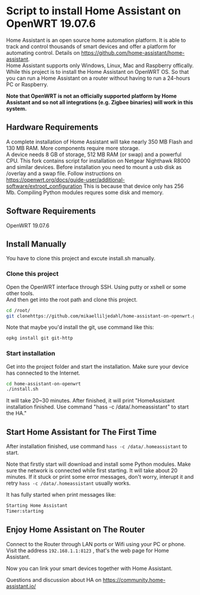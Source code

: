 # Script to install Home Assistant on OpenWRT 19.07.6
Home Assistant is an open source home automation platform. It is able to track and control thousands of smart devices and offer a platform for automating control. Details on https://github.com/home-assistant/home-assistant.  
Home Assistant supports only Windows, Linux, Mac and Raspberry offically. While this project is to install the Home Assistant on OpenWRT OS. So that you can run a Home Assistant on a router without having to run a 24-hours PC or Raspberry.   

**Note that OpenWRT is not an officially supported platform by Home Assistant and so not all integrations (e.g. Zigbee binaries) will work in this system.** 

## Hardware Requirements

A complete installation of Home Assistant will take nearly 350 MB Flash and 130 MB RAM. More components require more storage.  
A device needs 8 GB of storage, 512 MB RAM (or swap) and a powerful CPU. 
This fork contains script for installation on Netgear Nighthawk R8000 and similar devices. Before installation you need to mount a usb disk as /overlay and a swap file.
Follow instructions on https://openwrt.org/docs/guide-user/additional-software/extroot_configuration 
This is because that device only has 256 Mb. Compiling Python modules requres some disk and memory.

## Software Requirements

OpenWRT 19.07.6 

## Install Manually

You have to clone this project and excute install.sh manually.

### Clone this project

Open the OpenWRT interface through SSH. Using putty or xshell or some other tools.  
And then get into the root path and clone this project.

```bash
cd /root/
git clonehttps://github.com/mikaelliljedahl/home-assistant-on-openwrt.git
```

Note that maybe you'd install the git, use command like this:

```bash
opkg install git git-http
```

### Start installation

Get into the project folder and start the installation. Make sure your device has connected to the Internet.

```bash
cd home-assistant-on-openwrt
./install.sh 
```

It will take 20~30 minutes. After finished, it will print "HomeAssistant installation finished. Use command "hass -c /data/.homeassistant" to start the HA."

## Start Home Assistant for The First Time

After installation finished, use command `hass -c /data/.homeassistant` to start.  

Note that firstly start will download and install some Python modules. Make sure the network is connected while first starting. It will take about 20 minutes. If it stuck or print some error messages, don't worry, interupt it and retry `hass -c /data/.homeassistant` usually works.  

It has fully started when print messages like:

```bash
Starting Home Assistant
Timer:starting
```

## Enjoy Home Assistant on The Router

Connect to the Router through LAN ports or Wifi using your PC or phone. Visit the address `192.168.1.1:8123` , that's the web page for Home Assistant.  

Now you can link your smart devices together with Home Assistant.  

Questions and discussion about HA on https://community.home-assistant.io/
